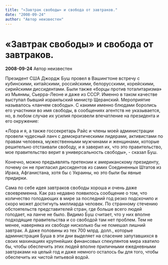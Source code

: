 ```yaml
---
title: "«Завтрак свободы» и свобода от завтраков."
date: "2008-09-24"
author: "Автор неизвестен"
---
```


# «Завтрак свободы» и свобода от завтраков.

**2008-09-24** Автор неизвестен

Президент США Джордж Буш провел в Вашингтоне встречу с кубинскими, китайскими, российскими, белорусскими, корейскими, сирийскими диссидентами. Были также «борцы против тоталитаризма» из Мьянмы, Сьерра-Леоне и даже из СССР. Именно в таком качестве выступал бывший израильский министр Щеранский. Мероприятие называлось «ланчем свободы». С какими именно блюдами боролись его участники во имя свободы, в сообщениях агентств не указывается, но, в любом случае их усилия произвели впечатление на президента и его окружение:

«Лора и я, а также госсекретарь Райс и члены моей администрации провели чудесный ланч с демократическими лидерами, активистами по правам человека, мужественными мужчинами и женщинами, которые решительно отстаивали свободу, и я заверил их, что это правительство, мое правительство верит в универсальность свободы», - сказал Буш.

Конечно, можно предъявлять претензии к американскому президенту, почему он не пригласил диссидентов из самих Соединенных Штатов из Ирака, Афганистана, хотя бы с Украины, но это были бы явные придирки.

Сама по себе идея завтраков свободы хороша и очень даже своевременна. Как раз недавно появилось сообщение о том, что количество голодающих в мире за последний год резко подскочило и скоро может достигнуть миллиарда человек. По странному стечению обстоятельств представителей стран, где больше всего людей голодает, на ланче не было. Видимо Буш считает, что у них вполне подходящие правительства и со свободой там нет проблем. Тем не менее, наверняка их свободе нисколько бы не помешал лишний завтрак. А даже половины из тех 700 млрд. долл., которые администрация Буша в эти дни выделяет на спасение запутавшихся в своих махинациях крупнейших финансовых спекулянтов мира хватило бы, чтобы обеспечить этих людей вполне приличными ежедневными завтраками на целый год и даже немного осталось бы для того, чтобы обеспечить их чистой питьевой водой.